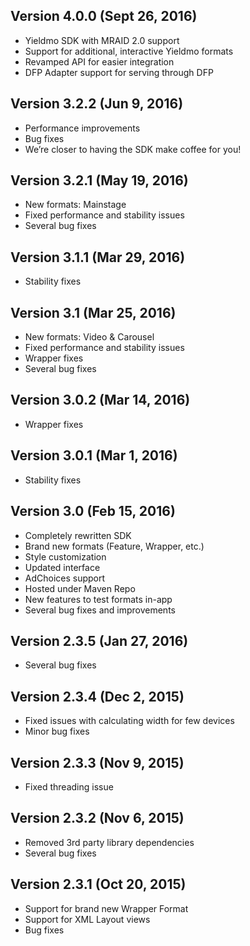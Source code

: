 ## Version 4.0.0 (Sept 26, 2016)
- Yieldmo SDK with MRAID 2.0 support
- Support for additional, interactive Yieldmo formats
- Revamped API for easier integration
- DFP Adapter support for serving through DFP

## Version 3.2.2 (Jun 9, 2016)
- Performance improvements
- Bug fixes
- We’re closer to having the SDK make coffee for you!

## Version 3.2.1 (May 19, 2016)
- New formats: Mainstage
- Fixed performance and stability issues
- Several bug fixes

## Version 3.1.1 (Mar 29, 2016)
- Stability fixes

## Version 3.1 (Mar 25, 2016)
- New formats: Video & Carousel
- Fixed performance and stability issues
- Wrapper fixes
- Several bug fixes

## Version 3.0.2 (Mar 14, 2016)
- Wrapper fixes

## Version 3.0.1 (Mar 1, 2016)
- Stability fixes

## Version 3.0 (Feb 15, 2016)
- Completely rewritten SDK
- Brand new formats (Feature, Wrapper, etc.)
- Style customization
- Updated interface
- AdChoices support
- Hosted under Maven Repo
- New features to test formats in-app
- Several bug fixes and improvements

## Version 2.3.5 (Jan 27, 2016)

- Several bug fixes

## Version 2.3.4 (Dec 2, 2015)

- Fixed issues with calculating width for few devices
- Minor bug fixes

## Version 2.3.3 (Nov 9, 2015)

- Fixed threading issue

## Version 2.3.2 (Nov 6, 2015)

- Removed 3rd party library dependencies
- Several bug fixes

## Version 2.3.1 (Oct 20, 2015)

- Support for brand new Wrapper Format
- Support for XML Layout views
- Bug fixes
